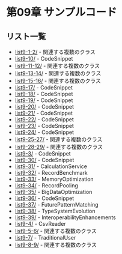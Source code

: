 # 第09章 サンプルコード

## リスト一覧
- [list9-1-2/](./list9-1-2/) - 関連する複数のクラス
- [list9-10/](./list9-10/) - CodeSnippet
- [list9-11-12/](./list9-11-12/) - 関連する複数のクラス
- [list9-13-14/](./list9-13-14/) - 関連する複数のクラス
- [list9-15-16/](./list9-15-16/) - 関連する複数のクラス
- [list9-17/](./list9-17/) - CodeSnippet
- [list9-18/](./list9-18/) - CodeSnippet
- [list9-19/](./list9-19/) - CodeSnippet
- [list9-20/](./list9-20/) - CodeSnippet
- [list9-21/](./list9-21/) - CodeSnippet
- [list9-22/](./list9-22/) - CodeSnippet
- [list9-23/](./list9-23/) - CodeSnippet
- [list9-24/](./list9-24/) - CodeSnippet
- [list9-25-27/](./list9-25-27/) - 関連する複数のクラス
- [list9-28-29/](./list9-28-29/) - 関連する複数のクラス
- [list9-3/](./list9-3/) - CodeSnippet
- [list9-30/](./list9-30/) - CodeSnippet
- [list9-31/](./list9-31/) - CalculationService
- [list9-32/](./list9-32/) - RecordBenchmark
- [list9-33/](./list9-33/) - MemoryOptimization
- [list9-34/](./list9-34/) - RecordPooling
- [list9-35/](./list9-35/) - BigDataOptimization
- [list9-36/](./list9-36/) - CodeSnippet
- [list9-37/](./list9-37/) - FuturePatternMatching
- [list9-38/](./list9-38/) - TypeSystemEvolution
- [list9-39/](./list9-39/) - InteroperabilityEnhancements
- [list9-4/](./list9-4/) - CsvReader
- [list9-5-6/](./list9-5-6/) - 関連する複数のクラス
- [list9-7/](./list9-7/) - TraditionalUser
- [list9-8-9/](./list9-8-9/) - 関連する複数のクラス
